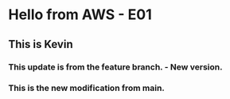 # Hello from AWS - E01
## This is Kevin

### This update is from the feature branch. - New version.
### This is the new modification from main.